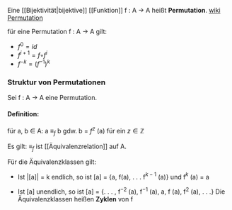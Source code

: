 Eine [[Bijektivität|bijektive]] [[Funktion]] f : A → A heißt **Permutation**.
[wiki Permutation](https://de.wikipedia.org/wiki/Permutation)

für eine Permutation f : A → A gilt:
- $f^0 = id$
- $f^{i+1} = f ◦ f^i$ 
- $f^{−k} = (f^{ −1} )^k$

### Struktur von Permutationen
Sei f : A → A eine Permutation. 
#### Definition: 
für  a, b ∈ A: 
a $≡_f$ b   gdw.   b = $f^z$ (a)    für ein $z ∈ \mathbb Z$ 

Es gilt: $≡_f$ ist [[Äquivalenzrelation]] auf  A. 

Für die Äquivalenzklassen gilt: 

- Ist |\[a]| = k endlich, so ist \[a] = {a, f(a), . . . f$^{k-1}$ (a)} und f$^k$ (a) = a 

- Ist \[a] unendlich, so ist \[a] = {. . . , f$^{ −2}$ (a), f$^{ −1}$ (a), a, f (a), f$^{2}$ (a), . . .} Die Äquivalenzklassen heißen **Zyklen** von f
